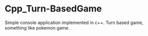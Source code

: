 # Cpp_Turn-BasedGame
Simple console application implemented in c++. Turn based game, something like pokemon game.
